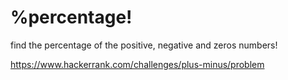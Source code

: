 #  %percentage!

find the percentage of the positive, negative and zeros numbers!

https://www.hackerrank.com/challenges/plus-minus/problem